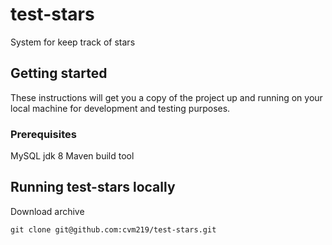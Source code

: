 # test-stars

System for keep track of stars

## Getting started

These instructions will get you a copy of the project up and running on your local machine for development and testing purposes.

### Prerequisites

MySQL
jdk 8
Maven build tool

## Running test-stars locally

Download archive
```
git clone git@github.com:cvm219/test-stars.git
```
